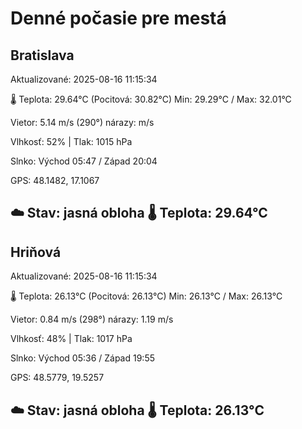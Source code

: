 ﻿# Denné počasie pre mestá

## Bratislava
Aktualizované: 2025-08-16 11:15:34

🌡️ Teplota: 29.64°C 
(Pocitová: 30.82°C)
Min: 29.29°C / Max: 32.01°C

Vietor: 5.14 m/s    (290°) 
nárazy:  m/s

Vlhkosť: 52% | Tlak: 1015 hPa

Slnko: Východ 05:47 / Západ 20:04

GPS: 48.1482, 17.1067

☁️ Stav: jasná obloha        🌡️ Teplota: 29.64°C
---

## Hriňová
Aktualizované: 2025-08-16 11:15:34

🌡️ Teplota: 26.13°C 
(Pocitová: 26.13°C)
Min: 26.13°C / Max: 26.13°C

Vietor: 0.84 m/s (298°)
nárazy: 1.19 m/s

Vlhkosť: 48% | Tlak: 1017 hPa

Slnko: Východ 05:36 / Západ 19:55

GPS: 48.5779, 19.5257

☁️ Stav: jasná obloha        🌡️ Teplota: 26.13°C
---
